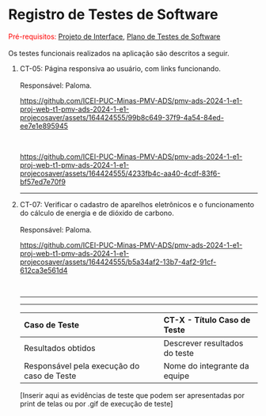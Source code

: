 # Registro de Testes de Software
<div align="justify">
  
<span style="color:red">Pré-requisitos: <a href="https://github.com/ICEI-PUC-Minas-PMV-ADS/pmv-ads-2024-1-e1-proj-web-t1-pmv-ads-2024-1-e1-projecosaver/blob/main/documentos/04-Projeto%20de%20Interface.md"> Projeto de Interface</a></span>, <a href="https://github.com/ICEI-PUC-Minas-PMV-ADS/pmv-ads-2024-1-e1-proj-web-t1-pmv-ads-2024-1-e1-projecosaver/blob/main/documentos/07-Plano%20de%20Testes%20de%20Software.md"> Plano de Testes de Software</a>
<br><br>
Os testes funcionais realizados na aplicação são descritos a seguir.
</div>

<ol>
  <li> CT-05: Página responsiva ao usuário, com links funcionando.
 <br><br>
  Responsável: Paloma. 
  <br>
    
https://github.com/ICEI-PUC-Minas-PMV-ADS/pmv-ads-2024-1-e1-proj-web-t1-pmv-ads-2024-1-e1-projecosaver/assets/164424555/99b8c649-37f9-4a54-84ed-ee7e1e895945

  <br>

https://github.com/ICEI-PUC-Minas-PMV-ADS/pmv-ads-2024-1-e1-proj-web-t1-pmv-ads-2024-1-e1-projecosaver/assets/164424555/4233fb4c-aa40-4cdf-83f6-bf57ed7e70f9


</li>
  <hr>
  
  <li> CT-07: Verificar o cadastro de aparelhos eletrônicos e o funcionamento do cálculo de energia e de dióxido de carbono.
  <div align="justify">
  <br>
  Responsável: Paloma.


https://github.com/ICEI-PUC-Minas-PMV-ADS/pmv-ads-2024-1-e1-proj-web-t1-pmv-ads-2024-1-e1-projecosaver/assets/164424555/b5a34af2-13b7-4af2-91cf-612ca3e561d4



  <br/>

  </div>
  </li>
  <hr>
  



    







  </li>
  <hr>






|Caso de Teste    | CT-X - Título Caso de Teste |
|:---|:---|
| Resultados obtidos | Descrever resultados do teste  |
| Responsável pela execução do caso de Teste | Nome do integrante da equipe |

[Inserir aqui as evidências de teste que podem ser apresentadas por print de telas ou por .gif de execução de teste]
